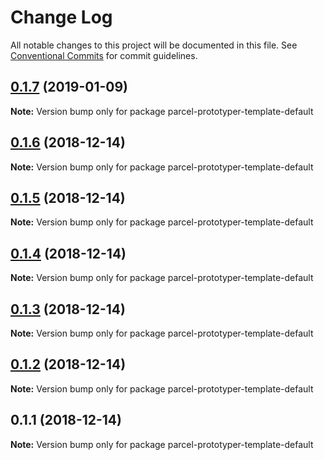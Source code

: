 # Change Log

All notable changes to this project will be documented in this file.
See [Conventional Commits](https://conventionalcommits.org) for commit guidelines.

## [0.1.7](https://github.com/parcel-prototyper/parcel-prototyper/compare/parcel-prototyper-template-default@0.1.6...parcel-prototyper-template-default@0.1.7) (2019-01-09)

**Note:** Version bump only for package parcel-prototyper-template-default





## [0.1.6](https://github.com/parcel-prototyper/parcel-prototyper/compare/parcel-prototyper-template-default@0.1.5...parcel-prototyper-template-default@0.1.6) (2018-12-14)

**Note:** Version bump only for package parcel-prototyper-template-default





## [0.1.5](https://github.com/parcel-prototyper/parcel-prototyper/compare/parcel-prototyper-template-default@0.1.4...parcel-prototyper-template-default@0.1.5) (2018-12-14)

**Note:** Version bump only for package parcel-prototyper-template-default





## [0.1.4](https://github.com/parcel-prototyper/parcel-prototyper/compare/parcel-prototyper-template-default@0.1.3...parcel-prototyper-template-default@0.1.4) (2018-12-14)

**Note:** Version bump only for package parcel-prototyper-template-default





## [0.1.3](https://github.com/parcel-prototyper/parcel-prototyper/compare/parcel-prototyper-template-default@0.1.2...parcel-prototyper-template-default@0.1.3) (2018-12-14)

**Note:** Version bump only for package parcel-prototyper-template-default





## [0.1.2](https://github.com/parcel-prototyper/parcel-prototyper/compare/parcel-prototyper-template-default@0.1.1...parcel-prototyper-template-default@0.1.2) (2018-12-14)

**Note:** Version bump only for package parcel-prototyper-template-default





## 0.1.1 (2018-12-14)

**Note:** Version bump only for package parcel-prototyper-template-default
